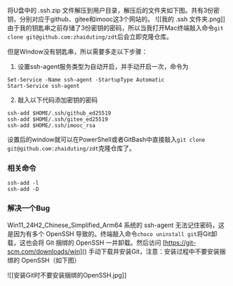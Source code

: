 将U盘中的 .ssh.zip 文件解压到用户目录，解压后的文件夹如下图。共有3份密钥，分别对应于github、gitee和imooc这3个网站的。
![[我的 .ssh 文件夹.png]]
由于我的钥匙串之前存储了3份密钥的密码，所以当我打开Mac终端敲入命令`git clone git@github.com:zhaiduting/zdt`后会立即克隆仓库。

但是Window没有钥匙串，所以需要多走以下步骤：
1. 设置ssh-agent服务类型为自动开启，并手动开启一次，命令为
```shell
Set-Service -Name ssh-agent -StartupType Automatic
Start-Service ssh-agent
```
2. 敲入以下代码添加密钥的密码
```shell
ssh-add $HOME/.ssh/github_ed25519
ssh-add $HOME/.ssh/gitee_ed25519
ssh-add $HOME/.ssh/imooc_rsa
```

设置后的window就可以在PowerShell或者GitBash中直接敲入`git clone git@github.com:zhaiduting/zdt`克隆仓库了。 

### 相关命令

```shell
ssh-add -l
ssh-add -D
```

### 解决一个Bug

Win11_24H2_Chinese_Simplified_Arm64 系统的 ssh-agent 无法记住密码，这是因为有多个 OpenSSH 导致的。终端敲入命令`choco uninstall git`将Git卸载，这也会将 Git 捆绑的 OpenSSH 一并卸载。然后访问 [https://git-scm.com/downloads/win]() 手动下载并安装Git，注意：安装过程中不要安装捆绑的 OpenSSH（如下图）

![[安装Git时不要安装捆绑的OpenSSH.jpg]]